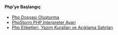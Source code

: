#### Php'ye Başlangıç
- [Php Dosyası Oluşturma](php-dosyasi-olusturma.md)
- [PhpStorm PHP Interpreter Ayarı](phpstorm-interpreter-ayari.md)
- [Php Etiketleri, Yazım Kuralları ve Açıklama Satırları](yazim-kurallari.md)
